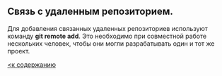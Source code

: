 ## Связь с удаленным репозиторием.

Для добавления связанных удаленных репозиториев используют команду **git remote add**. Это необходимо при совместной работе нескольких человек, чтобы они могли разрабатывать один и тот же проект. 

[<к содержанию](./readme.md)